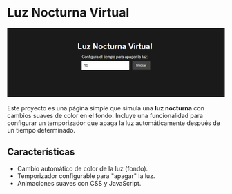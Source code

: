 # Luz Nocturna Virtual
![Pantallazo del proyecto](pantallazo.jpg)

Este proyecto es una página simple que simula una **luz nocturna** con cambios suaves de color en el fondo. Incluye una funcionalidad para configurar un temporizador que apaga la luz automáticamente después de un tiempo determinado.

## Características

- Cambio automático de color de la luz (fondo).
- Temporizador configurable para "apagar" la luz.
- Animaciones suaves con CSS y JavaScript.
